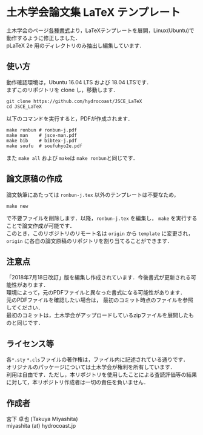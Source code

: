 # 土木学会論文集 LaTeX テンプレート
土木学会のページ[各種書式](http://committees.jsce.or.jp/jjsce/pform)より，LaTeXテンプレートを展開，Linux(Ubuntu)で動作するように修正しました．  
pLaTeX 2e 用のディレクトリのみ抽出し編集しています．

## 使い方
動作確認環境は，Ubuntu 16.04 LTS および 18.04 LTSです．  
まずこのリポジトリを clone し，移動します．
```shell
git clone https://github.com/hydrocoast/JSCE_LaTeX
cd JSCE_LaTeX
```
以下のコマンドを実行すると，PDFが作成されます．
```shell
make ronbun # ronbun-j.pdf
make man    # jsce-man.pdf
make bib    # bibtex-j.pdf
make soufu  # soufuhyo2e.pdf
```
また `make all` および `make`は `make ronbun`と同じです．


## 論文原稿の作成
論文執筆にあたっては `ronbun-j.tex` 以外のテンプレートは不要なため，
```shell
make new
```
で不要ファイルを削除します．以降，`ronbun-j.tex` を編集し， `make` を実行することで論文作成が可能です．  
このとき，このリポジトリのリモート名は `origin` から `template` に変更され，
`origin` に各自の論文原稿のリポジトリを割り当てることができます．


## 注意点
「2018年7月18日改訂」版を編集し作成されています．今後書式が更新される可能性があります．  
環境によって，元のPDFファイルと異なった書式になる可能性があります．  
元のPDFファイルを確認したい場合は， 最初のコミット時点のファイルを参照してください．  
最初のコミットは，土木学会がアップロードしているzipファイルを展開したものと同じです．  

## ライセンス等
各`*.sty` `*.cls`ファイルの著作権は，ファイル内に記述されている通りです．  
オリジナルのパッケージについては土木学会が権利を所有しています．  
利用は自由です．ただし，本リポジトリを使用したことによる査読評価等の結果に対して，本リポジトリ作成者は一切の責任を負いません．

## 作成者
宮下 卓也 (Takuya Miyashita)  
miyashita (at) hydrocoast.jp
